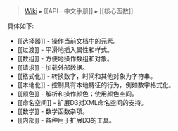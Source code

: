 > [Wiki](Home) ▸ [[API--中文手册]] ▸ [[核心函数]] 

具体如下:

* [[选择器]] - 操作当前文档中的元素。
* [[过渡]] - 平滑地插入属性和样式。
* [[数组]] - 方便地操作数组和对象。
* [[请求]] - 加载外部数据。
* [[格式化]] - 转换数字，时间和其他对象为字符串。
* [[本地化]] - 控制具有本地特征的行为，例如数字格式化。
* [[颜色]] - 解析和操作颜色；使用颜色空间。
* [[命名空间]] - 扩展D3对XML命名空间的支持。
* [[数学]] - 数学函数杂项。
* [[内部]] - 各种用于扩展D3的工具。
